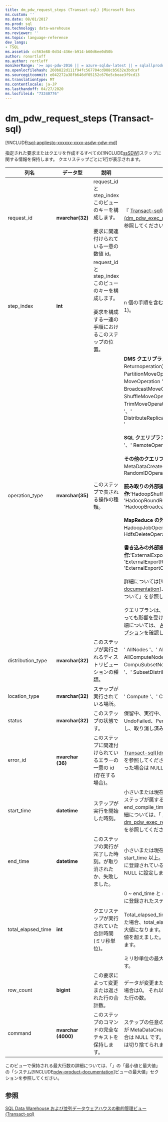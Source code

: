 ```yaml
---
title: dm_pdw_request_steps (Transact-sql) |Microsoft Docs
ms.custom: ''
ms.date: 08/01/2017
ms.prod: sql
ms.technology: data-warehouse
ms.reviewer: ''
ms.topic: language-reference
dev_langs:
- TSQL
ms.assetid: cc563e88-0d34-436e-b914-b60d6ee0d50b
author: ronortloff
ms.author: rortloff
monikerRange: '>= aps-pdw-2016 || = azure-sqldw-latest || = sqlallproducts-allversions'
ms.openlocfilehash: 260b822d111f94fc567704cd908cb5632e3bdcaf
ms.sourcegitcommit: e042272a38fb646df05152c676e5cbeae3f9cd13
ms.translationtype: MT
ms.contentlocale: ja-JP
ms.lasthandoff: 04/27/2020
ms.locfileid: "73240776"
---
```

# <a name="sysdm_pdw_request_steps-transact-sql"></a>dm_pdw_request_steps (Transact-sql)
[!INCLUDE[tsql-appliesto-xxxxxx-xxxx-asdw-pdw-md](../../includes/tsql-appliesto-xxxxxx-xxxx-asdw-pdw-md.md)]

  指定された要求またはクエリを作成するすべての[!INCLUDE[ssSDW](../../includes/sssdw-md.md)]ステップに関する情報を保持します。 クエリステップごとに1行が表示されます。  
  
|列名|データ型|説明|範囲|  
|-----------------|---------------|-----------------|-----------|  
|request_id|**nvarchar(32)**|request_id と step_index このビューのキーを構成します。<br /><br /> 要求に関連付けられている一意の数値 id。|『 [Transact-sql&#41;&#40;dm_pdw_exec_requests](../../relational-databases/system-dynamic-management-views/sys-dm-pdw-exec-requests-transact-sql.md)の request_id を参照してください。|  
|step_index|**int**|request_id と step_index このビューのキーを構成します。<br /><br /> 要求を構成する一連の手順におけるこのステップの位置。|n 個の手順を含む要求の場合は 0 ~ (n-1)。|  
|operation_type|**nvarchar(35)**|このステップで表される操作の種類。|**DMS クエリプランの操作:**' Returnoperation) '、' PartitionMoveOperation '、' MoveOperation '、' BroadcastMoveOperation '、' ShuffleMoveOperation '、' TrimMoveOperation '、' CopyOperation '、' DistributeReplicatedTableMoveOperation '<br /><br /> **SQL クエリプランの操作:**' OnOperation '、' RemoteOperation '<br /><br /> **その他のクエリプランの操作:**' MetaDataCreateOperation '、' RandomIDOperation '<br /><br /> **読み取りの外部操作:**'HadoopShuffleOperation', 'HadoopRoundRobinOperation', 'HadoopBroadcastOperation'<br /><br /> **MapReduce の外部操作:**' HadoopJobOperation '、' HdfsDeleteOperation '<br /><br /> **書き込みの外部操作:**'ExternalExportDistributedOperation', 'ExternalExportReplicatedOperation', 'ExternalExportControlOperation'<br /><br /> 詳細については[!INCLUDE[pdw-product-documentation](../../includes/pdw-product-documentation-md.md)]、「」の「クエリプランについて」を参照してください。 <br /><br />  クエリプランは、データベースの設定によっても影響を受ける可能性があります。  詳細については、 [ALTER DATABASE SET オプション](https://docs.microsoft.com/sql/t-sql/statements/alter-database-transact-sql-set-options?toc=/azure/sql-data-warehouse/toc.json&bc=/azure/sql-data-warehouse/breadcrumb/toc.json&view=azure-sqldw-latest)を確認してください。|  
|distribution_type|**nvarchar(32)**|このステップが実行されるディストリビューションの種類。|' AllNodes '、' Allnodes '、' AllComputeNodes '、' CompuSubsetNodes '、' Distribution '、' '、' SubsetDistributions '、' 未指定 '|  
|location_type|**nvarchar(32)**|ステップが実行されている場所。|' Compute '、' Control '、' DMS '|  
|status|**nvarchar(32)**|このステップの状態です。|保留中、実行中、完了、失敗、UndoFailed、PendingCancel、取り消し、取り消し済み、中止|  
|error_id|**nvarchar (36)**|このステップに関連付けられているエラーの一意の id (存在する場合)。|[Transact-sql&#41;&#40;dm_pdw_errors](../../relational-databases/system-dynamic-management-views/sys-dm-pdw-errors-transact-sql.md)の error_id を参照してください。 エラーが発生しなかった場合は NULL です。|  
|start_time|**datetime**|ステップが実行を開始した時刻。|小さいまたは現在の時刻に等しいが、このステップが属するクエリの end_compile_time 以上です。 クエリの詳細については、「 [sys. dm_pdw_exec_requests &#40;transact-sql&#41;](../../relational-databases/system-dynamic-management-views/sys-dm-pdw-exec-requests-transact-sql.md)」を参照してください。|  
|end_time|**datetime**|このステップの実行が完了した時刻。が取り消されたか、失敗しました。|小さいまたは現在の時刻に等しいが start_time 以上。 現在実行中またはキューに登録されているステップの場合は、NULL に設定します。|  
|total_elapsed_time|**int**|クエリステップが実行されていた合計時間 (ミリ秒単位)。|0 ~ end_time と start_time の差。 キューに登録されたステップの場合は0。<br /><br /> Total_elapsed_time が整数の最大値を超えた場合、total_elapsed_time は引き続き最大値になります。 この条件により、"最大値を超えました。" という警告が生成されます。<br /><br /> ミリ秒単位の最大値は24.8 日に相当します。|  
|row_count|**bigint**|この要求によって変更または返された行の合計数。|データが変更または返されなかった手順の場合は0。 それ以外の場合は、影響を受けた行の数。|  
|command|**nvarchar (4000)**|このステップのコマンドの完全なテキストを保持します。|ステップの任意の有効な要求文字列。 操作が MetaDataCreateOperation 型である場合は NULL です。 4000文字を超える場合は切り捨てられます。|  
  
 このビューで保持される最大行数の詳細については、「」の「最小値と最大値」の「システム[!INCLUDE[pdw-product-documentation](../../includes/pdw-product-documentation-md.md)]ビューの最大値」セクションを参照してください。  
  
## <a name="see-also"></a>参照  
 [SQL Data Warehouse および並列データウェアハウスの動的管理ビュー &#40;Transact-sql&#41;](../../relational-databases/system-dynamic-management-views/sql-and-parallel-data-warehouse-dynamic-management-views.md)  
  
  
